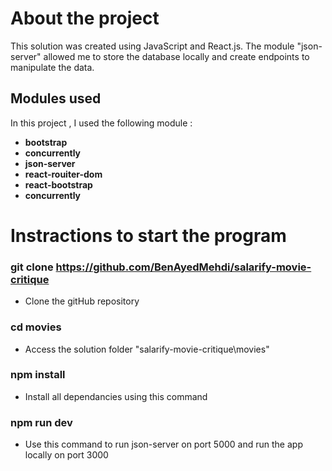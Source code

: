 # About the project

This solution was created using JavaScript and React.js.
The module "json-server" allowed me to store the database locally and create endpoints to manipulate the data.

## Modules used

In this project , I used the following module :
- __bootstrap__
- __concurrently__
- __json-server__
- __react-rouiter-dom__
- __react-bootstrap__
- __concurrently__

# Instractions to start the program

### git clone https://github.com/BenAyedMehdi/salarify-movie-critique
- Clone the gitHub repository

### cd movies
- Access the solution folder "salarify-movie-critique\movies"

### npm install
- Install all dependancies using this command

### npm run dev
- Use this command to run json-server on port 5000 and run the app locally on port 3000 


